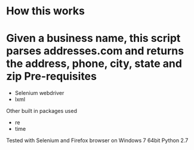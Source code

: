 How this works
==============

Given a business name, this script parses addresses.com and returns the address, phone, city, state and zip
Pre-requisites
==============

* Selenium webdriver
* lxml

Other built in packages used
* re
* time

Tested with Selenium and Firefox browser on Windows 7 64bit Python 2.7